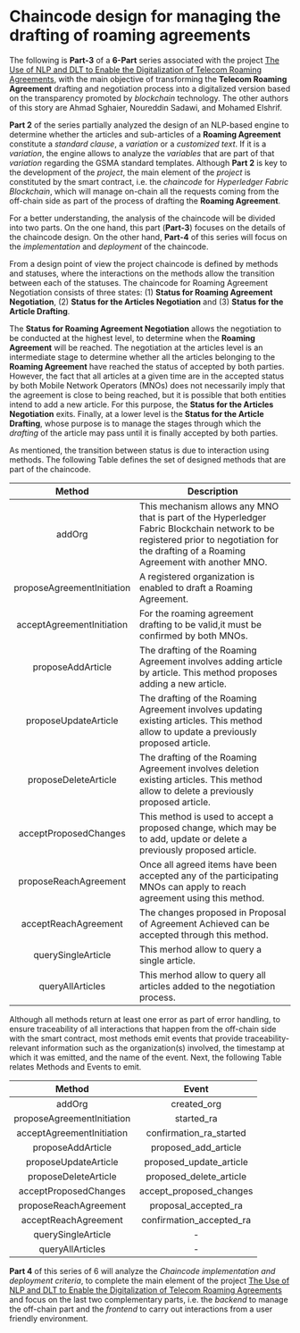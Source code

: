 # Chaincode design for managing the drafting of roaming agreements

The following is **Part-3** of a **6-Part** series associated with the project [The Use of NLP and DLT to Enable the Digitalization of Telecom Roaming Agreements]( https://wiki.hyperledger.org/display/INTERN/Project+Plan%3A+The+Use+of+NLP+and+DLT+to+Enable+the+Digitalization+of+Telecom+Roaming+Agreements), with the main objective of transforming the **Telecom Roaming Agreement** drafting and negotiation process into a digitalized version based on the transparency promoted by *blockchain* technology. The other authors of this story are Ahmad Sghaier, Noureddin Sadawi, and Mohamed Elshrif.

**Part 2** of the series partially analyzed the design of an NLP-based engine to determine whether the articles and sub-articles of a **Roaming Agreement** constitute a *standard clause*, a *variation* or a *customized text*. If it is a *variation*, the engine allows to analyze the *variables* that are part of that *variation* regarding the GSMA standard templates. Although **Part 2** is key to the development of the *project*, the main element of the *project* is constituted by the smart contract, i.e. the *chaincode* for *Hyperledger Fabric Blockchain*, which will manage on-chain all the requests coming from the off-chain side as part of the process of drafting the **Roaming Agreement**.

For a better understanding, the analysis of the chaincode will be divided into two parts. On the one hand, this part (**Part-3**) focuses on the details of the chaincode design. On the other hand, **Part-4** of this series will focus on the *implementation* and *deployment* of the chaincode.

From a design point of view the project chaincode is defined by methods and statuses, where the interactions on the methods allow the transition between each of the statuses. The chaincode for Roaming Agreement Negotiation consists of three states: (1) **Status for Roaming Agreement Negotiation**, (2) **Status for the Articles Negotiation** and (3) **Status for the Article Drafting**.

The **Status for Roaming Agreement Negotiation** allows the negotiation to be conducted at the highest level, to determine when the **Roaming Agreement** will be reached. The negotiation at the articles level is an intermediate stage to determine whether all the articles belonging to the **Roaming Agreement** have reached the status of accepted by both parties. However, the fact that all articles at a given time are in the accepted status by both Mobile Network Operators (MNOs) does not necessarily imply that the agreement is close to being reached, but it is possible that both entities intend to add a new article. For this purpose, the **Status for the Articles Negotiation** exits. Finally, at a lower level is the **Status for the Article Drafting**, whose purpose is to manage the stages through which the *drafting* of the article may pass until it is finally accepted by both parties.

As mentioned, the transition between status is due to interaction using methods. The following Table defines the set of designed methods that are part of the chaincode.

|Method                     |Description           |
|:-------------------------:|----------------------|
|addOrg                     |This mechanism allows any MNO that is part of the Hyperledger Fabric Blockchain network to be registered prior to negotiation for the drafting of a Roaming Agreement with another MNO.|
|proposeAgreementInitiation |A registered organization is enabled to draft a Roaming Agreement. |
|acceptAgreementInitiation  |For the roaming agreement drafting to be valid,it must be confirmed by both MNOs. |
|proposeAddArticle          |The drafting of the Roaming Agreement involves adding article by article. This method proposes adding a new article. |
|proposeUpdateArticle       |The drafting of the Roaming Agreement involves updating existing articles. This method allow to update a previously proposed article. |
|proposeDeleteArticle       |The drafting of the Roaming Agreement involves deletion existing articles.  This method allow to delete a previously proposed article. |
|acceptProposedChanges      |This method is used to accept a proposed change, which may be to add, update or delete a previously proposed article. |
|proposeReachAgreement      |Once all agreed items have been accepted any of the participating MNOs can apply to reach agreement using this method. |
|acceptReachAgreement       |The changes proposed in Proposal of Agreement Achieved can be accepted through this method.|
|querySingleArticle         |This merhod allow to query a single article. |
|queryAllArticles           |This merhod allow to query all articles added to the negotiation process. |

Although all methods return at least one error as part of error handling, to ensure traceability of all interactions that happen from the off-chain side with the smart contract, most methods emit events that provide traceability-relevant information such as the organization(s) involved, the timestamp at which it was emitted, and the name of the event. Next, the following Table relates Methods and Events to emit.

|Method                     |Event                   |
|:-------------------------:|:----------------------:|
|addOrg                     |created_org             |
|proposeAgreementInitiation |started_ra              |
|acceptAgreementInitiation  |confirmation_ra_started |
|proposeAddArticle          |proposed_add_article    |
|proposeUpdateArticle       |proposed_update_article |
|proposeDeleteArticle       |proposed_delete_article |
|acceptProposedChanges      |accept_proposed_changes |
|proposeReachAgreement      |proposal_accepted_ra    |
|acceptReachAgreement       |confirmation_accepted_ra|
|querySingleArticle         |-                       |
|queryAllArticles           |-                       |

**Part 4** of this series of 6 will analyze the *Chaincode implementation and deployment criteria*, to complete the main element of the project [The Use of NLP and DLT to Enable the Digitalization of Telecom Roaming Agreements]( https://wiki.hyperledger.org/display/INTERN/Project+Plan%3A+The+Use+of+NLP+and+DLT+to+Enable+the+Digitalization+of+Telecom+Roaming+Agreements) and focus on the last two complementary parts, i.e. the *backend* to manage the off-chain part and the *frontend* to carry out interactions from a user friendly environment.